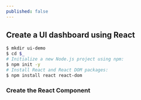```yaml
---
published: false
---
```


## Create a UI dashboard using React

```bash
$ mkdir ui-demo
$ cd $_ 
# Initialize a new Node.js project using npm:
$ npm init -y
# Install React and React DOM packages:
$ npm install react react-dom
```

### Create the React Component
